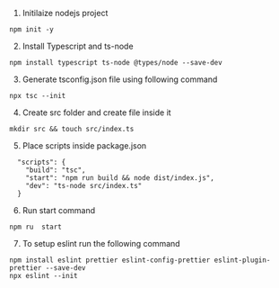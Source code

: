 1. Initilaize nodejs project

```
npm init -y
```

2. Install Typescript and ts-node
```
npm install typescript ts-node @types/node --save-dev
```

3. Generate tsconfig.json file using following command
```
npx tsc --init
```

4. Create src folder and create file inside it
```
mkdir src && touch src/index.ts
```

5. Place scripts inside package.json
```
  "scripts": {
    "build": "tsc",
    "start": "npm run build && node dist/index.js",
    "dev": "ts-node src/index.ts"
  }
```
6. Run start command
```
npm ru  start
```
7. To setup eslint run the following command
```
npm install eslint prettier eslint-config-prettier eslint-plugin-prettier --save-dev
npx eslint --init
```
